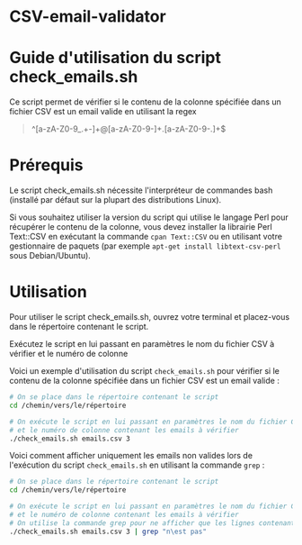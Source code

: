 # CSV-email-validator

# Guide d'utilisation du script check_emails.sh

Ce script permet de vérifier si le contenu de la colonne spécifiée dans un fichier CSV est un email valide en utilisant la regex 

> ^\[a-zA-Z0-9_.+-]+@[a-zA-Z0-9-]+\.[a-zA-Z0-9-.]+$

  

# Prérequis

Le script check_emails.sh nécessite l'interpréteur de commandes bash (installé par défaut sur la plupart des distributions Linux).

Si vous souhaitez utiliser la version du script qui utilise le langage Perl pour récupérer le contenu de la colonne, vous devez installer la librairie Perl Text::CSV en exécutant la commande `cpan Text::CSV` ou en utilisant votre gestionnaire de paquets (par exemple `apt-get install libtext-csv-perl` sous Debian/Ubuntu).

  

# Utilisation

Pour utiliser le script check_emails.sh, ouvrez votre terminal et placez-vous dans le répertoire contenant le script.

Exécutez le script en lui passant en paramètres le nom du fichier CSV à vérifier et le numéro de colonne

Voici un exemple d'utilisation du script `check_emails.sh` pour vérifier si le contenu de la colonne spécifiée dans un fichier CSV est un email valide :

```bash
# On se place dans le répertoire contenant le script
cd /chemin/vers/le/répertoire

# On exécute le script en lui passant en paramètres le nom du fichier CSV à vérifier
# et le numéro de colonne contenant les emails à vérifier
./check_emails.sh emails.csv 3
```

Voici comment afficher uniquement les emails non valides lors de l'exécution du script `check_emails.sh` en utilisant la commande `grep` :

```bash
# On se place dans le répertoire contenant le script
cd /chemin/vers/le/répertoire

# On exécute le script en lui passant en paramètres le nom du fichier CSV à vérifier
# et le numéro de colonne contenant les emails à vérifier
# On utilise la commande grep pour ne afficher que les lignes contenant le mot "pas" (correspondant aux emails non valides)
./check_emails.sh emails.csv 3 | grep "n\est pas"
```